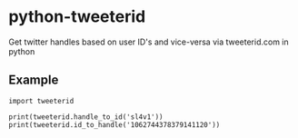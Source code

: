 # python-tweeterid
Get twitter handles based on user ID's and vice-versa via tweeterid.com in python
## Example
```python3
import tweeterid

print(tweeterid.handle_to_id('sl4v1'))
print(tweeterid.id_to_handle('1062744378379141120'))
```
